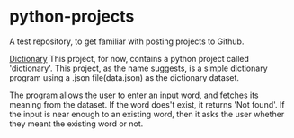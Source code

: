 # python-projects
A test repository, to get familiar with posting projects to Github.


[Dictionary](python-projects)
This project, for now, contains a python project called 'dictionary'. This project, as the name suggests, is a simple dictionary program using a .json file(data.json) as the dictionary dataset.

The program allows the user to enter an input word, and fetches its meaning from the dataset. If the word does't exist, it returns 'Not found'. If the input is near enough to an existing word, then it asks the user whether they meant the existing word or not.
